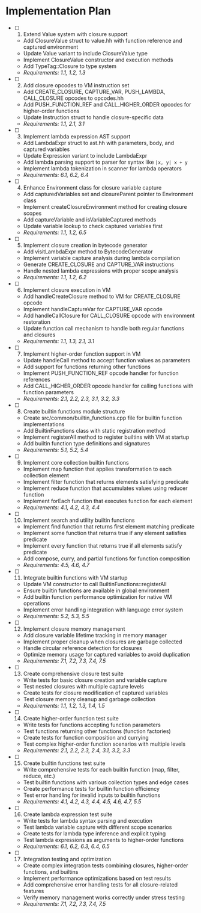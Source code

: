 # Implementation Plan

- [ ] 1. Extend Value system with closure support
  - Add ClosureValue struct to value.hh with function reference and captured environment
  - Update Value variant to include ClosureValue type
  - Implement ClosureValue constructor and execution methods
  - Add TypeTag::Closure to type system
  - _Requirements: 1.1, 1.2, 1.3_

- [ ] 2. Add closure opcodes to VM instruction set
  - Add CREATE_CLOSURE, CAPTURE_VAR, PUSH_LAMBDA, CALL_CLOSURE opcodes to opcodes.hh
  - Add PUSH_FUNCTION_REF and CALL_HIGHER_ORDER opcodes for higher-order functions
  - Update Instruction struct to handle closure-specific data
  - _Requirements: 1.1, 2.1, 3.1_

- [ ] 3. Implement lambda expression AST support
  - Add LambdaExpr struct to ast.hh with parameters, body, and captured variables
  - Update Expression variant to include LambdaExpr
  - Add lambda parsing support to parser for syntax like `|x, y| x + y`
  - Implement lambda tokenization in scanner for lambda operators
  - _Requirements: 6.1, 6.2, 6.4_

- [ ] 4. Enhance Environment class for closure variable capture
  - Add capturedVariables set and closureParent pointer to Environment class
  - Implement createClosureEnvironment method for creating closure scopes
  - Add captureVariable and isVariableCaptured methods
  - Update variable lookup to check captured variables first
  - _Requirements: 1.1, 1.2, 6.5_

- [ ] 5. Implement closure creation in bytecode generator
  - Add visitLambdaExpr method to BytecodeGenerator
  - Implement variable capture analysis during lambda compilation
  - Generate CREATE_CLOSURE and CAPTURE_VAR instructions
  - Handle nested lambda expressions with proper scope analysis
  - _Requirements: 1.1, 1.2, 6.2_

- [ ] 6. Implement closure execution in VM
  - Add handleCreateClosure method to VM for CREATE_CLOSURE opcode
  - Implement handleCaptureVar for CAPTURE_VAR opcode
  - Add handleCallClosure for CALL_CLOSURE opcode with environment restoration
  - Update function call mechanism to handle both regular functions and closures
  - _Requirements: 1.1, 1.3, 2.1, 3.1_

- [ ] 7. Implement higher-order function support in VM
  - Update handleCall method to accept function values as parameters
  - Add support for functions returning other functions
  - Implement PUSH_FUNCTION_REF opcode handler for function references
  - Add CALL_HIGHER_ORDER opcode handler for calling functions with function parameters
  - _Requirements: 2.1, 2.2, 2.3, 3.1, 3.2, 3.3_

- [ ] 8. Create builtin functions module structure
  - Create src/common/builtin_functions.cpp file for builtin function implementations
  - Add BuiltinFunctions class with static registration method
  - Implement registerAll method to register builtins with VM at startup
  - Add builtin function type definitions and signatures
  - _Requirements: 5.1, 5.2, 5.4_

- [ ] 9. Implement core collection builtin functions
  - Implement map function that applies transformation to each collection element
  - Implement filter function that returns elements satisfying predicate
  - Implement reduce function that accumulates values using reducer function
  - Implement forEach function that executes function for each element
  - _Requirements: 4.1, 4.2, 4.3, 4.4_

- [ ] 10. Implement search and utility builtin functions
  - Implement find function that returns first element matching predicate
  - Implement some function that returns true if any element satisfies predicate
  - Implement every function that returns true if all elements satisfy predicate
  - Add compose, curry, and partial functions for function composition
  - _Requirements: 4.5, 4.6, 4.7_

- [ ] 11. Integrate builtin functions with VM startup
  - Update VM constructor to call BuiltinFunctions::registerAll
  - Ensure builtin functions are available in global environment
  - Add builtin function performance optimization for native VM operations
  - Implement error handling integration with language error system
  - _Requirements: 5.2, 5.3, 5.5_

- [ ] 12. Implement closure memory management
  - Add closure variable lifetime tracking in memory manager
  - Implement proper cleanup when closures are garbage collected
  - Handle circular reference detection for closures
  - Optimize memory usage for captured variables to avoid duplication
  - _Requirements: 7.1, 7.2, 7.3, 7.4, 7.5_

- [ ] 13. Create comprehensive closure test suite
  - Write tests for basic closure creation and variable capture
  - Test nested closures with multiple capture levels
  - Create tests for closure modification of captured variables
  - Test closure memory cleanup and garbage collection
  - _Requirements: 1.1, 1.2, 1.3, 1.4, 1.5_

- [ ] 14. Create higher-order function test suite
  - Write tests for functions accepting function parameters
  - Test functions returning other functions (function factories)
  - Create tests for function composition and currying
  - Test complex higher-order function scenarios with multiple levels
  - _Requirements: 2.1, 2.2, 2.3, 2.4, 3.1, 3.2, 3.3_

- [ ] 15. Create builtin functions test suite
  - Write comprehensive tests for each builtin function (map, filter, reduce, etc.)
  - Test builtin functions with various collection types and edge cases
  - Create performance tests for builtin function efficiency
  - Test error handling for invalid inputs to builtin functions
  - _Requirements: 4.1, 4.2, 4.3, 4.4, 4.5, 4.6, 4.7, 5.5_

- [ ] 16. Create lambda expression test suite
  - Write tests for lambda syntax parsing and execution
  - Test lambda variable capture with different scope scenarios
  - Create tests for lambda type inference and explicit typing
  - Test lambda expressions as arguments to higher-order functions
  - _Requirements: 6.1, 6.2, 6.3, 6.4, 6.5_

- [ ] 17. Integration testing and optimization
  - Create complex integration tests combining closures, higher-order functions, and builtins
  - Implement performance optimizations based on test results
  - Add comprehensive error handling tests for all closure-related features
  - Verify memory management works correctly under stress testing
  - _Requirements: 7.1, 7.2, 7.3, 7.4, 7.5_
